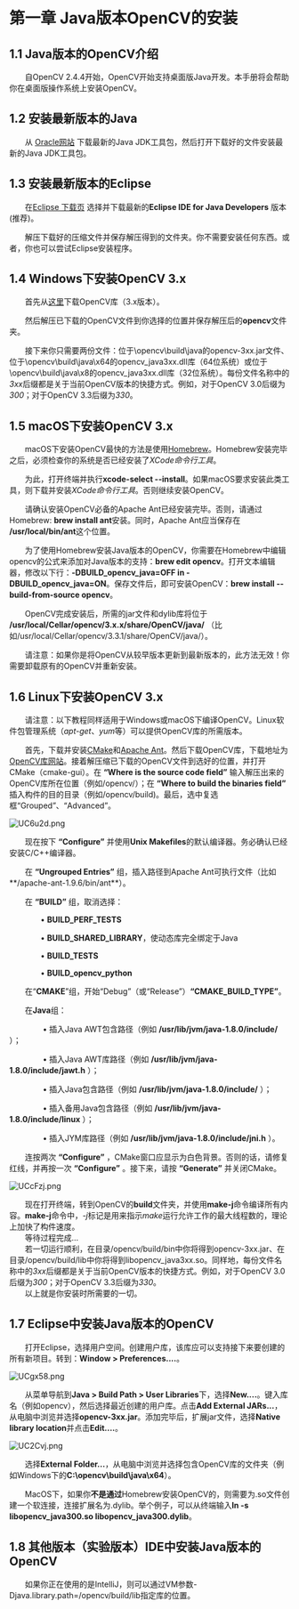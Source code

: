 # 第一章 Java版本OpenCV的安装  

## 1.1 Java版本的OpenCV介绍
&emsp;&emsp;自OpenCV 2.4.4开始，OpenCV开始支持桌面版Java开发。本手册将会帮助你在桌面版操作系统上安装OpenCV。
## 1.2 安装最新版本的Java
&emsp;&emsp;从 [Oracle网站](https://www.oracle.com/java/technologies/javase-downloads.html) 下载最新的Java JDK工具包，然后打开下载好的文件安装最新的Java JDK工具包。
## 1.3 安装最新版本的Eclipse
&emsp;&emsp;在[Eclipse 下载页](https://www.eclipse.org/downloads/packages/) 选择并下载最新的**Eclipse IDE for Java Developers** 版本 (推荐)。 
  
&emsp;&emsp;解压下载好的压缩文件并保存解压得到的文件夹。你不需要安装任何东西。或者，你也可以尝试Eclipse安装程序。
## 1.4 Windows下安装OpenCV 3.x
&emsp;&emsp;首先从[这里](https://opencv.org/releases/)下载OpenCV库（3.x版本）。  
 
&emsp;&emsp;然后解压已下载的OpenCV文件到你选择的位置并保存解压后的**opencv**文件夹。  
  
&emsp;&emsp;接下来你只需要两份文件：位于\opencv\build\java的opencv-3xx.jar文件、位于\opencv\build\java\x64的opencv_java3xx.dll库（64位系统）或位于\opencv\build\java\x8的opencv_java3xx.dll库（32位系统）。每份文件名称中的*3xx*后缀都是关于当前OpenCV版本的快捷方式。例如，对于OpenCV 3.0后缀为*300*；对于OpenCV 3.3后缀为*330*。
## 1.5 macOS下安装OpenCV 3.x
&emsp;&emsp;macOS下安装OpenCV最快的方法是使用[Homebrew](https://brew.sh/)。Homebrew安装完毕之后，必须检查你的系统是否已经安装了*XCode命令行工具*。
  
&emsp;&emsp;为此，打开终端并执行**xcode-select --install**。如果macOS要求安装此类工具，则下载并安装*XCode命令行工具*。否则继续安装OpenCV。
      
&emsp;&emsp;请确认安装OpenCV必备的Apache Ant已经安装完毕。否则，请通过Homebrew: **brew install ant**安装。同时，Apache Ant应当保存在 **/usr/local/bin/ant**这个位置。  

&emsp;&emsp;为了使用Homebrew安装Java版本的OpenCV，你需要在Homebrew中编辑opencv的公式来添加对Java版本的支持：**brew edit opencv**。打开文本编辑器，修改以下行：**-DBUILD_opencv_java=OFF in -DBUILD_opencv_java=ON**。保存文件后，即可安装OpenCV：**brew install --build-from-source opencv**。  

&emsp;&emsp;OpenCV完成安装后，所需的jar文件和dylib库将位于 **/usr/local/Cellar/opencv/3.x.x/share/OpenCV/java/** （比如/usr/local/Cellar/opencv/3.3.1/share/OpenCV/java/）。

&emsp;&emsp;请注意：如果你是将OpenCV从较早版本更新到最新版本的，此方法无效！你需要卸载原有的OpenCV并重新安装。
## 1.6 Linux下安装OpenCV 3.x
&emsp;&emsp;请注意：以下教程同样适用于Windows或macOS下编译OpenCV。Linux软件包管理系统（_apt-get_、*yum*等）可以提供OpenCV库的所需版本。

&emsp;&emsp;首先，下载并安装[CMake](https://cmake.org/download/)和[Apache Ant](http://ant.apache.org/)。然后下载OpenCV库，下载地址为[OpenCV库网站](https://opencv.org/releases/)。接着解压缩已下载的OpenCV文件到选好的位置，并打开CMake（cmake-gui）。在 **“Where is the source code field”** 输入解压出来的OpenCV库所在位置（例如/opencv/）；在 **“Where to build the binaries field”** 插入构件的目的目录（例如/opencv/build)。最后，选中复选框“Grouped”、“Advanced”。  
  
 ![UC6u2d.png](https://images.gitee.com/uploads/images/2020/0708/234339_338fa77f_1464254.png)  
     
&emsp;&emsp;现在按下 **“Configure”** 并使用**Unix Makefiles**的默认编译器。务必确认已经安装C/C++编译器。  
  
&emsp;&emsp;在 **“Ungrouped Entries”** 组，插入路径到Apache Ant可执行文件（比如**/apache-ant-1.9.6/bin/ant**）。  
  
&emsp;&emsp;在 **“BUILD”** 组，取消选择：   
 
&emsp;&emsp;&emsp;&emsp;• **BUILD_PERF_TESTS**  

&emsp;&emsp;&emsp;&emsp;• **BUILD_SHARED_LIBRARY**，使动态库完全绑定于Java
 
&emsp;&emsp;&emsp;&emsp;• **BUILD_TESTS**  

&emsp;&emsp;&emsp;&emsp;• **BUILD_opencv_python**  
  
 &emsp;&emsp;在“**CMAKE**”组，开始“Debug”（或“Release”）**“CMAKE_BUILD_TYPE”**。
 
 &emsp;&emsp;在**Java**组：  

&emsp;&emsp;&emsp;&emsp; • 插入Java AWT包含路径（例如 **/usr/lib/jvm/java-1.8.0/include/** ）；

&emsp;&emsp;&emsp;&emsp; • 插入Java AWT库路径（例如 **/usr/lib/jvm/java-1.8.0/include/jawt.h** ）； 
  
&emsp;&emsp;&emsp;&emsp; • 插入Java包含路径（例如 **/usr/lib/jvm/java-1.8.0/include/** ）；  
   
&emsp;&emsp;&emsp;&emsp; • 插入备用Java包含路径（例如 **/usr/lib/jvm/java-1.8.0/include/linux** ）；
   
&emsp;&emsp;&emsp;&emsp; • 插入JYM库路径（例如 **/usr/lib/jvm/java-1.8.0/include/jni.h** ）。
   
&emsp;&emsp;连按两次 **“Configure”** ，CMake窗口应显示为白色背景。否则的话，请修复红线，并再按一次 **“Configure”** 。接下来，请按 **“Generate”** 并关闭CMake。  
 
 ![UCcFzj.png](https://images.gitee.com/uploads/images/2020/0708/234339_2eef6b3c_1464254.png)  
  
 &emsp;&emsp;现在打开终端，转到OpenCV的**build**文件夹，并使用**make-j**命令编译所有内容。**make-j**命令中，*-j*标记是用来指示*make*运行允许工作的最大线程数的，理论上加快了构件速度。   
 &emsp;&emsp;等待过程完成…  
 &emsp;&emsp;若一切运行顺利，在目录/opencv/build/bin中你将得到opencv-3xx.jar、在目录/opencv/build/lib中你将得到libopencv_java3xx.so。同样地，每份文件名称中的*3xx*后缀都是关于当前OpenCV版本的快捷方式。例如，对于OpenCV 3.0后缀为*300*；对于OpenCV 3.3后缀为*330*。  
 &emsp;&emsp;以上就是你安装时所需要的一切。
## 1.7 Eclipse中安装Java版本的OpenCV
&emsp;&emsp;打开Eclipse，选择用户空间。创建用户库，该库应可以支持接下来要创建的所有新项目。转到：**Window > Preferences....**。  
 
 ![UCgx58.png](https://images.gitee.com/uploads/images/2020/0708/234336_15a27f96_1464254.png)  
    
&emsp;&emsp;从菜单导航到**Java > Build Path > User Libraries**下，选择**New....**。键入库名（例如opencv），然后选择最近创建的用户库。点击**Add External JARs...**，从电脑中浏览并选择**opencv-3xx.jar**。添加完毕后，扩展jar文件，选择**Native library location**并点击**Edit....**。 
  
 ![UC2Cvj.png](https://images.gitee.com/uploads/images/2020/0708/234337_794d1e99_1464254.png)  
  
&emsp;&emsp;选择**External Folder...**，从电脑中浏览并选择包含OpenCV库的文件夹（例如Windows下的**C:\opencv\build\java\x64**）。  
   
  &emsp;&emsp;MacOS下，如果你**不是通过**Homebrew安装OpenCV的，则需要为.so文件创建一个软连接，连接扩展名为.dylib。举个例子，可以从终端输入**ln -s libopencv_java300.so libopencv_java300.dylib**。 
 
## 1.8 其他版本（实验版本）IDE中安装Java版本的OpenCV 
&emsp;&emsp;如果你正在使用的是IntelliJ，则可以通过VM参数-Djava.library.path=/opencv/build/lib指定库的位置。